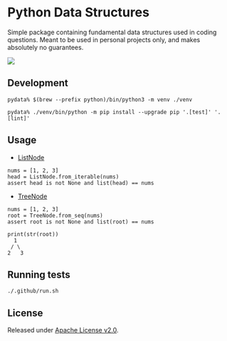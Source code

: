# Python Data Structures
Simple package containing fundamental data structures used in coding questions. 
Meant to be used in personal projects only, and makes absolutely no guarantees.

[![](https://github.com/asarkar/pydata/workflows/CI/badge.svg)](https://github.com/asarkar/pydata/actions)

## Development

```
pydata% $(brew --prefix python)/bin/python3 -m venv ./venv

pydata% ./venv/bin/python -m pip install --upgrade pip '.[test]' '.[lint]'
```

## Usage

* [ListNode](src/pydata/listnode.py)

```
nums = [1, 2, 3]
head = ListNode.from_iterable(nums)
assert head is not None and list(head) == nums
```
* [TreeNode](src/pydata/treenode.py)

```
nums = [1, 2, 3]
root = TreeNode.from_seq(nums)
assert root is not None and list(root) == nums

print(str(root))
  1
 / \
2   3
```

## Running tests
```
./.github/run.sh
```

## License

Released under [Apache License v2.0](LICENSE).
